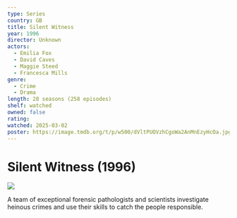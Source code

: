 ```yaml
---
type: Series
country: GB
title: Silent Witness
year: 1996
director: Unknown
actors:
  - Emilia Fox
  - David Caves
  - Maggie Steed
  - Francesca Mills
genre:
  - Crime
  - Drama
length: 28 seasons (258 episodes)
shelf: watched
owned: false
rating:
watched: 2025-03-02
poster: https://image.tmdb.org/t/p/w500/dVltPUOVzhCgoWa2AnMnEzyHcOa.jpg
---
```


# Silent Witness (1996)

![](https://image.tmdb.org/t/p/w500/dVltPUOVzhCgoWa2AnMnEzyHcOa.jpg)

A team of exceptional forensic pathologists and scientists investigate heinous crimes and use their skills to catch the people responsible.